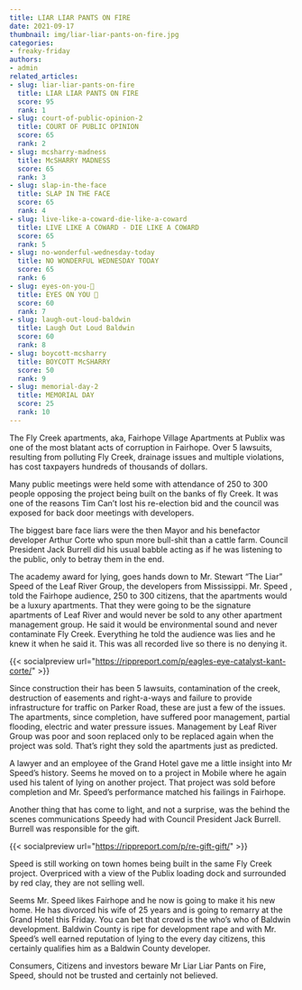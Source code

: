 ```yaml
---
title: LIAR LIAR PANTS ON FIRE
date: 2021-09-17
thumbnail: img/liar-liar-pants-on-fire.jpg
categories:
- freaky-friday
authors:
- admin
related_articles:
- slug: liar-liar-pants-on-fire
  title: LIAR LIAR PANTS ON FIRE
  score: 95
  rank: 1
- slug: court-of-public-opinion-2
  title: COURT OF PUBLIC OPINION
  score: 65
  rank: 2
- slug: mcsharry-madness
  title: McSHARRY MADNESS
  score: 65
  rank: 3
- slug: slap-in-the-face
  title: SLAP IN THE FACE
  score: 65
  rank: 4
- slug: live-like-a-coward-die-like-a-coward
  title: LIVE LIKE A COWARD - DIE LIKE A COWARD
  score: 65
  rank: 5
- slug: no-wonderful-wednesday-today
  title: NO WONDERFUL WEDNESDAY TODAY
  score: 65
  rank: 6
- slug: eyes-on-you-👀
  title: EYES ON YOU 👀
  score: 60
  rank: 7
- slug: laugh-out-loud-baldwin
  title: Laugh Out Loud Baldwin
  score: 60
  rank: 8
- slug: boycott-mcsharry
  title: BOYCOTT McSHARRY
  score: 50
  rank: 9
- slug: memorial-day-2
  title: MEMORIAL DAY
  score: 25
  rank: 10
---
```

The Fly Creek apartments, aka, Fairhope Village Apartments at Publix was one of the most blatant acts of corruption in Fairhope. Over 5 lawsuits, resulting from polluting Fly Creek, drainage issues and multiple violations, has cost taxpayers hundreds of thousands of dollars.

Many public meetings were held some with attendance of 250 to 300 people opposing the project being built on the banks of fly Creek. It was one of the reasons Tim Can’t lost his re-election bid and the council was exposed for back door meetings with developers.

The biggest bare face liars were the then Mayor and his benefactor developer Arthur Corte who spun more bull-shit than a cattle farm. Council President Jack Burrell did his usual babble acting as if he was listening to the public, only to betray them in the end.

The academy award for lying, goes hands down to Mr. Stewart “The Liar” Speed of the Leaf River Group, the developers from Mississippi. Mr. Speed , told the Fairhope audience, 250 to 300 citizens, that the apartments would be a luxury apartments. That they were going to be the signature apartments of Leaf River and would never be sold to any other apartment management group. He said it would be environmental sound and never contaminate Fly Creek. Everything he told the audience was lies and he knew it when he said it. This was all recorded live so there is no denying it.

{{< socialpreview url="https://rippreport.com/p/eagles-eye-catalyst-kant-corte/" >}}

Since construction their has been 5 lawsuits, contamination of the creek, destruction of easements and right-a-ways and failure to provide infrastructure for traffic on Parker Road, these are just a few of the issues. The apartments, since completion, have suffered poor management, partial flooding, electric and water pressure issues. Management by Leaf River Group was poor and soon replaced only to be replaced again when the project was sold. That’s right they sold the apartments just as predicted.

A lawyer and an employee of the Grand Hotel gave me a little insight into Mr Speed’s history. Seems he moved on to a project in Mobile where he again used his talent of lying on another project. That project was sold before completion and Mr. Speed’s performance matched his failings in Fairhope.

Another thing that has come to light, and not a surprise, was the behind the scenes communications Speedy had with Council President Jack Burrell. Burrell was responsible for the gift.

{{< socialpreview url="https://rippreport.com/p/re-gift-gift/" >}}

Speed is still working on town homes being built in the same Fly Creek project. Overpriced with a view of the Publix loading dock and surrounded by red clay, they are not selling well.

Seems Mr. Speed likes Fairhope and he now is going to make it his new home. He has divorced his wife of 25 years and is going to remarry at the Grand Hotel this Friday. You can bet that crowd is the who’s who of Baldwin development. Baldwin County is ripe for development rape and with Mr. Speed’s well earned reputation of lying to the every day citizens, this certainly qualifies him as a Baldwin County developer.

Consumers, Citizens and investors beware Mr Liar Liar Pants on Fire, Speed, should not be trusted and certainly not believed.
